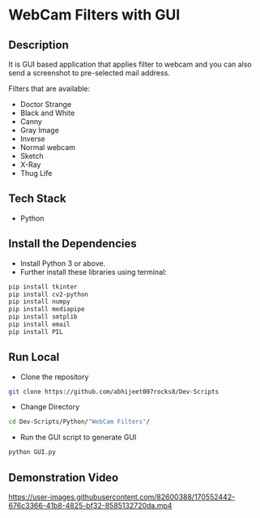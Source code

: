 # WebCam Filters with GUI

## Description

It is GUI based application that applies filter to webcam and you can also send a screenshot to pre-selected mail address.

Filters that are available:

* Doctor Strange
* Black and White
* Canny
* Gray Image
* Inverse
* Normal webcam
* Sketch
* X-Ray
* Thug Life


## Tech Stack

* Python

## Install the Dependencies

* Install Python 3 or above.
* Further install these libraries using terminal:

```bash
pip install tkinter
pip install cv2-python
pip install numpy
pip install mediapipe
pip install smtplib
pip install email
pip install PIL

```

## Run Local

* Clone the repository

```bash
git clone https://github.com/abhijeet007rocks8/Dev-Scripts
```

* Change Directory

```bash
cd Dev-Scripts/Python/"WebCam Filters"/
```

* Run the GUI script to generate GUI

```bash
python GUI.py
```


## Demonstration Video

https://user-images.githubusercontent.com/82600388/170552442-676c3366-41b8-4825-bf32-8585132720da.mp4
